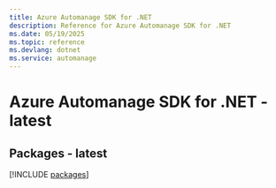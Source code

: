 ```yaml
---
title: Azure Automanage SDK for .NET
description: Reference for Azure Automanage SDK for .NET
ms.date: 05/19/2025
ms.topic: reference
ms.devlang: dotnet
ms.service: automanage
---
```

# Azure Automanage SDK for .NET - latest
## Packages - latest
[!INCLUDE [packages](automanage-index.md)]